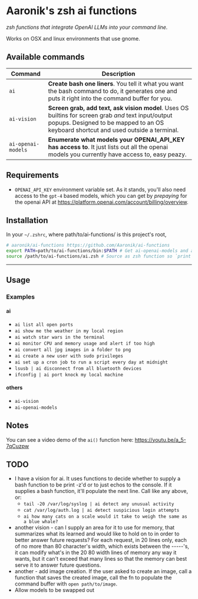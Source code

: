 # Aaronik's zsh ai functions

*zsh functions that integrate OpenAI LLMs into your command line.*

Works on OSX and linux environments that use gnome.

## Available commands

| Command | Description |
|---------|-------------|
| `ai` | **Create bash one liners**. You tell it what you want the bash command to do, it generates one and puts it right into the command buffer for you. |
| `ai-vision` | **Screen grab, add text, ask vision model**. Uses OS builtins for screen grab _and_ text input/output popups. Designed to be mapped to an OS keyboard shortcut and used outside a terminal. |
| `ai-openai-models` | **Enumerate what models your OPENAI_API_KEY has access to**. It just lists out all the openai models you currently have access to, easy peazy. |

## Requirements

* `OPENAI_API_KEY` environment variable set.
  As it stands, you'll also need access to the `gpt-4` based models, which you can get by *prepaying* for the openai API at https://platform.openai.com/account/billing/overview.

## Installation

In your `~/.zshrc`, where path/to/ai-functions/ is this project's root,

```zsh
# aaronik/ai-functions https://github.com/Aaronik/ai-functions
export PATH=path/to/ai-functions/bin:$PATH # Get ai-openai-models and ai-vision
source /path/to/ai-functions/ai.zsh # Source as zsh function so `print -z` works
```

---

## Usage

### Examples

#### ai
* `ai list all open ports`
* `ai show me the weather in my local region`
* `ai watch star wars in the terminal`
* `ai monitor CPU and memory usage and alert if too high`
* `ai convert all jpg images in a folder to png`
* `ai create a new user with sudo privileges`
* `ai set up a cron job to run a script every day at midnight`
* `lsusb | ai disconnect from all bluetooth devices`
* `ifconfig | ai port knock my local machine`

#### others
* `ai-vision`
* `ai-openai-models`

## Notes

You can see a video demo of the `ai()` function here: https://youtu.be/a_5-7qCuzpw

## TODO

* I have a vision for ai. It uses functions to decide whether to supply a bash
  function to be print -z'd or to just echos to the console. If it supplies a
  bash function, it'll populate the next line. Call like any above, or:
  * `tail -20 /var/log/syslog | ai detect any unusual activity`
  * `cat /var/log/auth.log | ai detect suspicious login attempts`
  * `ai how many cats on a scale would it take to weigh the same as a blue whale?`
* another vision - can I supply an area for it to use for memory,  that summarizes what its learned and would
  like to hold on to in order to better answer future requests? For each request,
  in 20 lines only, each of no more than 80 character's width, which exists between the -----'s,
  it can modify what's in the 20 80 width lines of memory any way it wants, but it can't
  exceed that many lines so that the memory can best serve it to answer future questions.
* another - add image creation. If the user asked to create an image, call a function
  that saves the created image, call the fn to populate the command buffer with
  `open path/to/image`.
* Allow models to be swapped out
